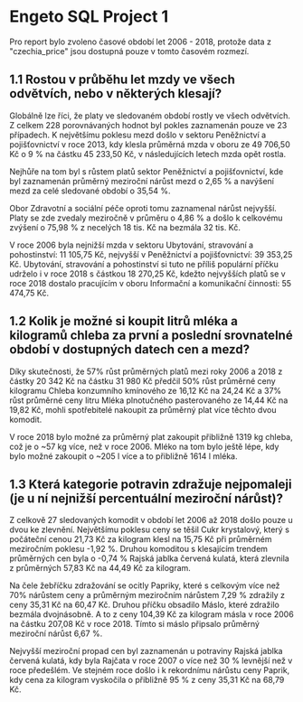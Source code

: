 # Engeto SQL Project 1
Pro report bylo zvoleno časové období let 2006 - 2018, protože data z "czechia_price" jsou dostupná pouze v tomto časovém rozmezí. 

## 1.1 Rostou v průběhu let mzdy ve všech odvětvích, nebo v některých klesají?
Globálně lze říci, že platy ve sledovaném období rostly ve všech odvětvích.  Z celkem 228 porovnávaných hodnot byl pokles zaznamenán pouze ve 23 případech. K největšímu poklesu mezd došlo v sektoru Peněžnictví a pojišťovnictví v roce 2013, kdy klesla průměrná mzda v oboru ze 49 706,50 Kč o 9 % na částku 45 233,50 Kč, v následujících letech mzda opět rostla. 

Nejhůře na tom byl s růstem platů sektor Peněžnictví a pojišťovnictví, kde byl zaznamenán průměrný meziroční nárůst mezd o 2,65 % a navýšení mezd za celé sledované období o 35,54 %.

Obor Zdravotní a sociální péče oproti tomu zaznamenal nárůst nejvyšší. Platy se zde zvedaly meziročně v průměru o 4,86 % a došlo k celkovému zvýšení o 75,98 % z necelých 18 tis. Kč na bezmála 32 tis. Kč. 

V roce 2006 byla nejnižší mzda v sektoru Ubytování, stravování a pohostinství: 11 105,75 Kč, nejvyšší v Peněžnictví a pojišťovnictví: 39 353,25 Kč. Ubytování, stravování a pohostinství si tuto ne příliš populární příčku udrželo i v roce 2018 s částkou 18 270,25 Kč, kdežto nejvyšších platů se v roce 2018 dostalo pracujícím v oboru Informační a komunikační činnosti: 55 474,75 Kč. 

## 1.2 Kolik je možné si koupit litrů mléka a kilogramů chleba za první a poslední srovnatelné období v dostupných datech cen a mezd?
Díky skutečnosti, že 57% růst průměrných platů mezi roky 2006 a 2018 z částky 20 342 Kč na částku 31 980 Kč předčil 50% růst průměrné ceny kilogramu Chleba konzumního kmínového ze 16,12 Kč na 24,24 Kč a 37% růst průměrné ceny litru Mléka plnotučného pasterovaného ze 14,44 Kč na 19,82 Kč, mohli spotřebitelé nakoupit za průměrný plat více těchto dvou komodit. 

V roce 2018 bylo možné za průměrný plat zakoupit přibližně 1319 kg chleba, což je o ~57 kg více, než v roce 2006. Mléko na tom bylo ještě lépe, kdy bylo možné zakoupit o ~205 l více a to přibližně 1614 l mléka.

## 1.3 Která kategorie potravin zdražuje nejpomaleji (je u ní nejnižší percentuální meziroční nárůst)?

Z celkově 27 sledovaných komodit v období let 2006 až 2018 došlo pouze u dvou ke zlevnění. 
Největšímu poklesu ceny se těšil Cukr krystalový, který s počáteční cenou 21,73 Kč za kilogram klesl na 15,75 Kč při průměrném meziročním poklesu -1,92 %. Druhou komoditou s klesajícím trendem průměrných cen byla o -0,74 % Rajská jablka červená kulatá, která zlevnila z průměrných 57,83 Kč na 44,49 Kč za kilogram. 

Na čele žebříčku zdražování se ocitly Papriky, které s celkovým více než 70% nárůstem ceny a průměrným meziročním nárůstem 7,29 % zdražily z ceny 35,31 Kč na 60,47 Kč. 
Druhou příčku obsadilo Máslo, které zdražilo bezmála dvojnásobně. A to z ceny 104,39 Kč za kilogram másla v roce 2006 na částku 207,08 Kč v roce 2018. Tímto si máslo připsalo průměrný meziroční nárůst 6,67 %.

Nejvyšší meziroční propad cen byl zaznamenán u potraviny Rajská jablka červená kulatá, kdy byla Rajčata v roce 2007 o více než 30 % levnější než v roce předešlém. Ve stejném roce došlo i k rekordnímu nárůstu ceny Paprik, kdy cena za kilogram vyskočila o přibližně 95 % z ceny 35,31 Kč na 68,79 Kč.  



